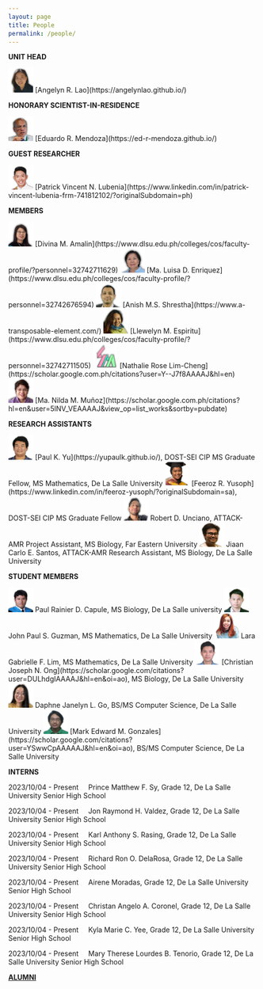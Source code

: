 ```yaml
---
layout: page
title: People
permalink: /people/
---
```


**UNIT HEAD**

<img src='/assets/people/angelyn-lao.png' width='50' />
[Angelyn R. Lao](https://angelynlao.github.io/)

**HONORARY SCIENTIST-IN-RESIDENCE**

<img src='/assets/people/ed-mendoza.png' width='50' />
[Eduardo R. Mendoza](https://ed-r-mendoza.github.io/)

**GUEST RESEARCHER**

<img src='/assets/people/patrick-lubenia.png' width='50' />
[Patrick Vincent N. Lubenia](https://www.linkedin.com/in/patrick-vincent-lubenia-frm-741812102/?originalSubdomain=ph)

**MEMBERS**

<img src='/assets/people/divina-amalin.png' width='50' />
[Divina M. Amalin](https://www.dlsu.edu.ph/colleges/cos/faculty-profile/?personnel=32742711629)

<img src='/assets/people/malu-enriquez.png' width='50' />
[Ma. Luisa D. Enriquez](https://www.dlsu.edu.ph/colleges/cos/faculty-profile/?personnel=32742676594)

<img src='/assets/people/anish-shrestha.png' width='50' />
[Anish M.S. Shrestha](https://www.a-transposable-element.com/)

<img src='/assets/people/lyn-espiritu.png' width='50' />
[Llewelyn M. Espiritu](https://www.dlsu.edu.ph/colleges/cos/faculty-profile/?personnel=32742711505)

<img src='/assets/people/no-photo.png' width='50' />
[Nathalie Rose Lim-Cheng](https://scholar.google.com.ph/citations?user=Y--J7f8AAAAJ&hl=en)

<img src='/assets/people/nilda-munoz.png' width='50' />
[Ma. Nilda M. Muñoz](https://scholar.google.com.ph/citations?hl=en&user=5lNV_VEAAAAJ&view_op=list_works&sortby=pubdate)

**RESEARCH ASSISTANTS**

<img src='/assets/people/paul-yu.png' width='50' />
[Paul K. Yu](https://yupaulk.github.io/), DOST-SEI CIP MS Graduate Fellow, MS Mathematics, De La Salle University

<img src='/assets/people/feeroz-yusoph.png' width='50' />
[Feeroz R. Yusoph](https://www.linkedin.com/in/feeroz-yusoph/?originalSubdomain=sa), DOST-SEI CIP MS Graduate Fellow

<img src='/assets/people/robert-unciano.png' width='50' />
Robert D. Unciano, ATTACK-AMR Project Assistant, MS Biology, Far Eastern University

<img src='/assets/people/jiaan-santos.png' width='50' />
Jiaan Carlo E. Santos, ATTACK-AMR Research Assistant, MS Biology, De La Salle University

**STUDENT MEMBERS**

<img src='/assets/people/paul-capule.png' width='50' />
Paul Rainier D. Capule, MS Biology, De La Salle university

<img src='/assets/people/jp-guzman.png' width='50' />
John Paul S. Guzman, MS Mathematics, De La Salle University

<img src='/assets/people/lara-lim.png' width='50' />
Lara Gabrielle F. Lim, MS Mathematics, De La Salle University

<img src='/assets/people/cj-ong.png' width='50' />
[Christian Joseph N. Ong](https://scholar.google.com/citations?user=DULhdgIAAAAJ&hl=en&oi=ao), MS Biology, De La Salle University

<img src='/assets/people/daphne-go.png' width='50' />
Daphne Janelyn L. Go, BS/MS Computer Science, De La Salle University

<img src='/assets/people/mark-gonzales.png' width='50' />
[Mark Edward M. Gonzales](https://scholar.google.com/citations?user=YSwwCpAAAAAJ&hl=en&oi=ao), BS/MS Computer Science, De La Salle University

**INTERNS**

2023/10/04 - Present &nbsp; &nbsp; Prince Matthew F. Sy, Grade 12, De La Salle University Senior High 
School

2023/10/04 - Present &nbsp; &nbsp; Jon Raymond H. Valdez, Grade 12, De La Salle University Senior High 
School

2023/10/04 - Present &nbsp; &nbsp; Karl Anthony S. Rasing, Grade 12, De La Salle University Senior High 
School

2023/10/04 - Present &nbsp; &nbsp; Richard Ron O. DelaRosa, Grade 12, De La Salle University Senior High 
School

2023/10/04 - Present &nbsp; &nbsp; Airene Moradas, Grade 12, De La Salle University Senior High 
School

2023/10/04 - Present &nbsp; &nbsp; Christan Angelo A. Coronel, Grade 12, De La Salle University Senior High 
School

2023/10/04 - Present &nbsp; &nbsp; Kyla Marie C. Yee, Grade 12, De La Salle University Senior High 
School

2023/10/04 - Present &nbsp; &nbsp; Mary Therese Lourdes B. Tenorio, Grade 12, De La Salle University Senior High 
School


[**ALUMNI**](/alumni)
